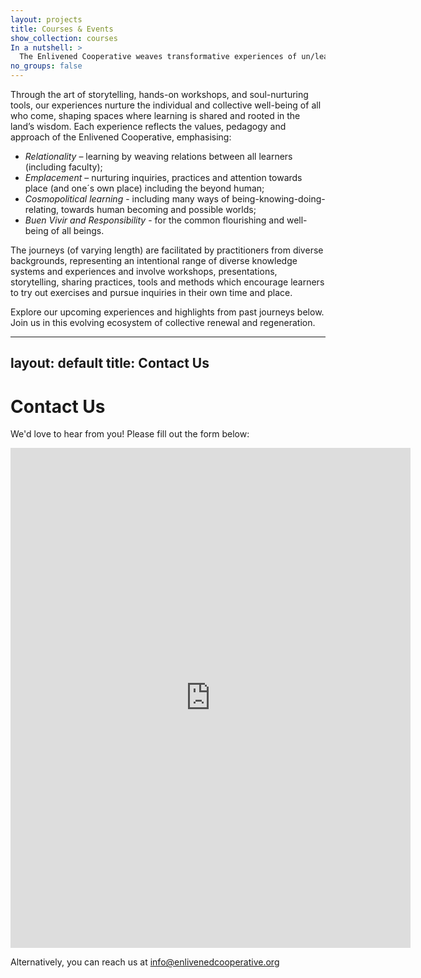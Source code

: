 ```yaml
---
layout: projects
title: Courses & Events
show_collection: courses
In a nutshell: >
  The Enlivened Cooperative weaves transformative experiences of un/learning, where connection blossoms, place-based wisdom awakens, and diverse ways of knowing and being come together. 
no_groups: false
---
```


Through the art of storytelling, hands-on workshops, and soul-nurturing tools, our experiences nurture the individual and collective well-being of all who come, shaping spaces where learning is shared and rooted in the land’s wisdom. Each experience reflects the values, pedagogy and approach of the Enlivened Cooperative, emphasising:

* _Relationality_ – learning by  weaving relations between all learners (including faculty);
* _Emplacement_ – nurturing inquiries, practices and attention towards place (and one´s own place) including the beyond human;
* _Cosmopolitical learning_ - including many ways of being-knowing-doing-relating, towards human becoming and possible worlds;
* _Buen Vivir and Responsibility_ - for the common flourishing and well-being of all beings.

The journeys (of varying length) are facilitated by practitioners from diverse backgrounds, representing an intentional range of diverse knowledge systems and experiences and involve workshops, presentations, storytelling, sharing practices, tools and methods which encourage learners to try out exercises and pursue inquiries in their own time and place.

Explore our upcoming experiences and highlights from past journeys below. Join us in this evolving ecosystem of collective renewal and regeneration. 

---
layout: default
title: Contact Us
---

<h1>Contact Us</h1>
<p>We'd love to hear from you! Please fill out the form below:</p>

<iframe src="https://docs.google.com/forms/d/e/1VtIpGJ6jQJXlbGduh3dh_0sNhfOinwzMcClo_EL5qms/viewform?embedded=true" width="640" height="800" frameborder="0" marginheight="0" marginwidth="0">Loading…</iframe>

<p>Alternatively, you can reach us at <a href="mailto:info@enlivenedcooperative.org">info@enlivenedcooperative.org</a></p>


<br/>
